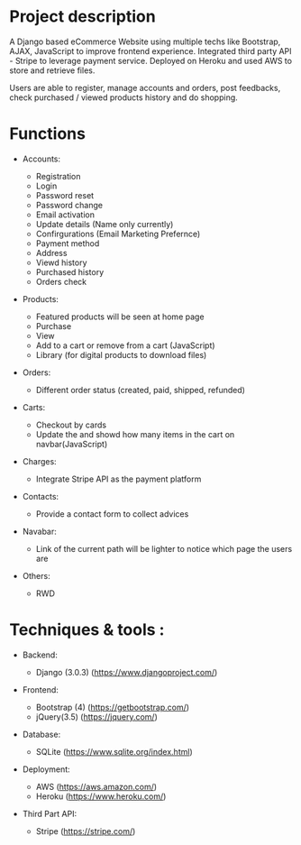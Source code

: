 # Project description
A Django based eCommerce Website using multiple techs like Bootstrap, AJAX, JavaScript to improve frontend experience. Integrated third party API - Stripe to leverage payment service. Deployed on Heroku and used AWS to store and retrieve files.

Users are able to register, manage accounts and orders, post feedbacks, check purchased / viewed products history and do shopping.

# Functions
- Accounts:
   - Registration
   - Login
   - Password reset
   - Password change
   - Email activation
   - Update details (Name only currently)
   - Confirgurations (Email Marketing Prefernce)
   - Payment method
   - Address
   - Viewd history
   - Purchased history
   - Orders check

- Products:
   - Featured products will be seen at home page
   - Purchase
   - View
   - Add to a cart or remove from a cart (JavaScript)
   - Library (for digital products to download files)

- Orders:
   - Different order status (created, paid, shipped, refunded)

- Carts:
   - Checkout by cards
   - Update the and showd how many items in the cart on navbar(JavaScript)

- Charges:
   - Integrate Stripe API as the payment platform

- Contacts:
   - Provide a contact form to collect advices

- Navabar:
   - Link of the current path will be lighter to notice which page the users are

- Others:
   - RWD

# Techniques & tools :

- Backend:
   - Django (3.0.3) (https://www.djangoproject.com/)

- Frontend:
   - Bootstrap (4) (https://getbootstrap.com/)
   - jQuery(3.5) (https://jquery.com/)

- Database:
   - SQLite (https://www.sqlite.org/index.html)

- Deployment:

   - AWS (https://aws.amazon.com/)
   - Heroku (https://www.heroku.com/)

- Third Part API:
   - Stripe (https://stripe.com/)
